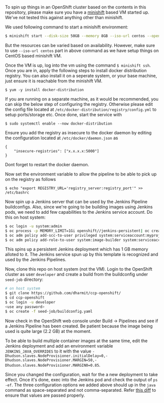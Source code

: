 To spin up things in an OpenShift cluster based on the contents in this
repository, please make sure you have a
[minishift](https://github.com/minishift/minishift/) based VM started up. We've
not tested this against anything other than minishift.

We used following command to start a minishift environment:

```bash
$ minishift start --disk-size 50GB --memory 8GB --iso-url centos --openshift-version 3.9.0
```

But the resources can be varied based on availability. However, make sure to
use `--iso-url centos` part in above command as we have setup things on CentOS
based minishift VM.

Once the VM is up, log into the vm using the command `$ minishift ssh`. Once you are in, apply the following steps to install docker distribution registry. You can also install it on a seperate system, or your base machine, just ensure it is reachable from the minishift VM.

    $ yum -y install docker-distribution

If you are running on a separate machine, as it would be recommended, you can skip the below step of configuring the registry. Otherwise please edit the config file located at `/etc/docker-distribution/registry/config.yml` to setup ports/storage etc. Once done, start the service with

    $ sudo systemctl enable --now docker-distribution

Ensure you add the registry as insecure to the docker daemon by editing the configuration located at `/etc/docker/daemon.json` as 

    {
    	"insecure-registries": ["x.x.x.x:5000"]
    }

Dont forget to restart the docker daemon.

Now set the environment variable to allow the pipeline to be able to pick up on the registry as follows

    $ echo "export REGISTRY_URL='registry_server:registry_port'" >> /etc/bashrc

Now spin up a Jenkins server that can be used by the Jenkins
Pipeline buildconfigs. Also, since we're going to be building images using
Jenkins pods, we need to add few capabilities to the Jenkins service account.
Do this on host system:

```bash
$ oc login -u system:admin
$ oc process -p MEMORY_LIMIT=1Gi openshift//jenkins-persistent| oc create -f -
$ oc adm policy add-scc-to-user privileged system:serviceaccount:myproject:jenkins
$ oc adm policy add-role-to-user system:image-builder system:serviceaccount:myproject:jenkins
```

This spins up a persistent Jenkins deployment which has 1 GB memory alloted to
it. The Jenkins service spun up by this template is recognized and used by the
Jenkins Pipelines.

Now, clone this repo on host system (not the VM). Login to the OpenShift
cluster as user `developer` and create a build from the buildconfig under
`seed-job` directory:

```bash
# on host system
$ git clone https://github.com/dharmit/ccp-openshift/
$ cd ccp-openshift
$ oc login -u developer
<use any password>
$ oc create -f seed-job/buildconfig.yaml
```

Now check in the OpenShift web console under Build -> Pipelines and see if a
Jenkins Pipeline has been created. Be patient because the image being used is
quite large (2.2 GB) at the moment.

To be able to build multiple container images at the same time, edit the
Jenkins deployment and add an environment variable `JENKINS_JAVA_OVERRIDES` to
it with the value
`-Dhudson.slaves.NodeProvisioner.initialDelay=0,-Dhudson.slaves.NodeProvisioner.MARGIN=50,-Dhudson.slaves.NodeProvisioner.MARGIN0=0.85`.

Since you changed the configuration, wait for the a new deployment to take
effect. Once it's done, exec into the Jenkins pod and check the output of `ps
-ef`. The three configuration options we added above should up in the `java`
command as space-separated and not comma-separated. Refer [this
diff](https://github.com/openshift/openshift-docs/pull/7259/files?short_path=05f80f3#diff-05f80f3ab954ce57c630417065819109)
to ensure that values are passed properly.
